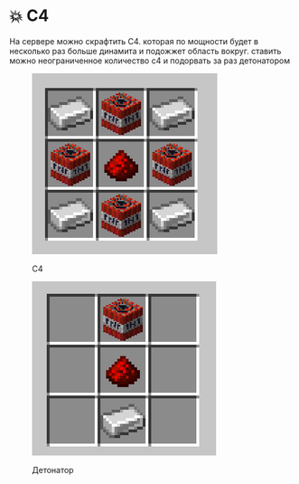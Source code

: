 # 💥 С4

На сервере можно скрафтить C4. которая по мощности будет в несколько раз больше динамита и подожжет область вокруг. ставить можно неограниченное количество c4 и подорвать за раз детонатором

<figure><img src="../.gitbook/assets/image (4).png" alt=""><figcaption><p>C4</p></figcaption></figure>

<figure><img src="../.gitbook/assets/image (5).png" alt=""><figcaption><p>Детонатор</p></figcaption></figure>
